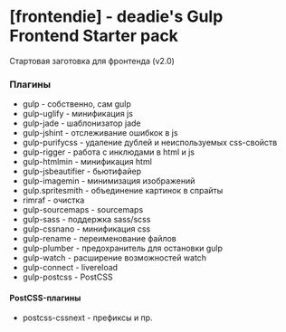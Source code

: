 # [frontendie] - deadie's Gulp Frontend Starter pack

Стартовая заготовка для фронтенда (v2.0)

### Плагины

* gulp - собственно, сам gulp
* gulp-uglify - минификация js
* gulp-jade - шаблонизатор jade
* gulp-jshint - отслеживание ошибкок в js
* gulp-purifycss - удаление дублей и неиспользуемых css-свойств
* gulp-rigger - работа с инклюдами в html и js
* gulp-htmlmin - минификация html
* gulp-jsbeautifier - бьютифайер
* gulp-imagemin - минимизация изображений
* gulp.spritesmith - объединение картинок в спрайты
* rimraf - очистка
* gulp-sourcemaps - sourcemaps
* gulp-sass - поддержка sass/scss
* gulp-cssnano - минификация css
* gulp-rename - переименование файлов
* gulp-plumber - предохранитель для остановки gulp
* gulp-watch - расширение возможностей watch
* gulp-connect - livereload
* gulp-postcss - PostCSS

#### PostCSS-плагины

* postcss-cssnext - префиксы и пр.
